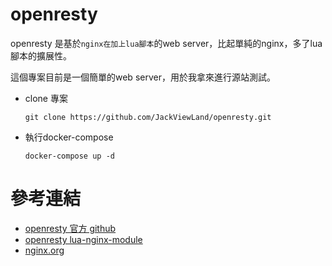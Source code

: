 # openresty
openresty 是基於```nginx在加上lua腳本```的web server，比起單純的nginx，多了lua腳本的擴展性。

這個專案目前是一個簡單的web server，用於我拿來進行源站測試。

* clone 專案
  ```
  git clone https://github.com/JackViewLand/openresty.git
  ```

* 執行docker-compose
  ```
  docker-compose up -d
  ```

# 參考連結
* [openresty 官方 github](https://github.com/openresty)
* [openresty lua-nginx-module](https://github.com/openresty/lua-nginx-module)
* [nginx.org](https://nginx.org/en/docs/http/ngx_http_core_module.html#types)
